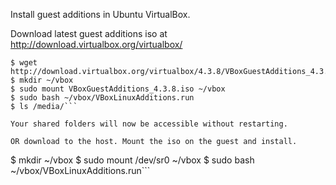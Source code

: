 Install guest additions in Ubuntu VirtualBox.

Download latest guest additions iso at http://download.virtualbox.org/virtualbox/

```
$ wget http://download.virtualbox.org/virtualbox/4.3.8/VBoxGuestAdditions_4.3.8.iso
$ mkdir ~/vbox
$ sudo mount VBoxGuestAdditions_4.3.8.iso ~/vbox
$ sudo bash ~/vbox/VBoxLinuxAdditions.run
$ ls /media/```

Your shared folders will now be accessible without restarting.

OR download to the host. Mount the iso on the guest and install.

```
$ mkdir ~/vbox
$ sudo mount /dev/sr0 ~/vbox
$ sudo bash ~/vbox/VBoxLinuxAdditions.run```